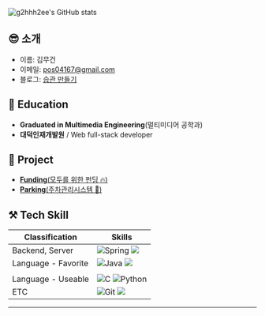 

![g2hhh2ee's GitHub stats](https://github-readme-stats.vercel.app/api?username=KMGeon&count_private=true&include_all_commits=false&show_icons=true&theme=swift&hide=stars,issues&title_color=DBAEFF&width=100%)


## 😎 소개 

  - 이름: 김무건
  - 이메일: [pos04167@gmail.com](pos04167@gmail.com)
  - 블로그: [습관 만들기](https://pos04167.tistory.com/)


 ## 🥸 Education

  - **Graduated in Multimedia Engineering**(멀티미디어 공학과)
  - **대덕인재개발원** / Web full-stack developer

 ## 🎇 Project 

  - [**Funding**(모두를 위한 펀딩 🔥)](https://github.com/KMGeon/Funding_Web)
  - [**Parking**(주차관리시스템 :gem:)](https://github.com/KMGeon/ParkingManagementSystem)
  
  
  
  ## ⚒ Tech Skill
|Classification|Skills|
|---|---|
|Backend, Server| ![Spring](https://img.shields.io/badge/spring-%236DB33F.svg?style=for-the-badge&logo=spring&logoColor=white)  <img src="https://img.shields.io/badge/oracle-F80000?style=for-the-badge&logo=oracle&logoColor=white">  ||
|Language - Favorite| ![Java](https://img.shields.io/badge/java-%23ED8B00.svg?style=for-the-badge&logo=java&logoColor=white) <img src="https://img.shields.io/badge/javascript-F7DF1E?style=for-the-badge&logo=javascript&logoColor=black"> 
||
|Language - Useable| ![C](https://img.shields.io/badge/c-%2300599C.svg?style=for-the-badge&logo=c&logoColor=white)   ![Python](https://img.shields.io/badge/Python-F80000.svg?style=for-the-badge&logo=Python&logoColor=white)||
|ETC| ![Git](https://img.shields.io/badge/git-%23F05033.svg?style=for-the-badge&logo=git&logoColor=white)    <img src="https://img.shields.io/badge/Unity-007396?style=for-the-badge&logo=Unity&logoColor=black"> ||

 
<hr>
<div> 



